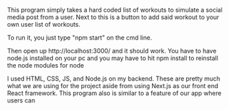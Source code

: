 This program simply takes a hard coded list of workouts to simulate a social media post from a user. Next to this is a button to add said workout to your own user list of workouts.


To run it, you just type "npm start" on the cmd line.

Then open up http://localhost:3000/ and it should work. You have to have node.js installed on your pc and you may have to hit npm install to reinstall the node modules for node

I used HTML, CSS, JS, and Node.js on my backend. These are pretty much what we are using for the project aside from using Next.js as our front end React framework. This program also is similar to a feature of our app where users can 